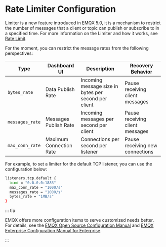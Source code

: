 # Rate Limiter Configuration

Limiter is a new feature introduced in EMQX 5.0, it is a mechanism to restrict the number of messages that a client or topic can publish or subscribe to in a specified time. For more information on the Limiter and how it works, see [Rate Limit](../rate-limit/rate-limit.md). 

For the moment, you can restrict the message rates from the following perspectives:

| **Type**        | Dashboard UI            | **Description**                           | **Recovery Behavior**           |
| --------------- | ----------------------- | ----------------------------------------- | ------------------------------- |
| `bytes_rate`    | Data Publish Rate       | Incoming message size in bytes per second per client | Pause receiving client messages |
| `messages_rate`  | Messages Publish Rate   | Incoming messages per second  per client | Pause receiving client messages |
| `max_conn_rate` | Maximum Connection Rate | Connections per second per listener | Pause receiving new connections |

For example, to set a limiter for the default TCP listener, you can use the configuration below:

```bash
listeners.tcp.default {
  bind = "0.0.0.0:1883"
  max_conn_rate = "1000/s"
  messages_rate = "1000/s"
  bytes_rate = "1MB/s"
}
```

::: tip

EMQX offers more configuration items to serve customized needs better. For details, see the [EMQX Open Source Configuration Manual](https://docs.emqx.com/en/emqx/v@CE_VERSION@/hocon/) and [EMQX Enterprise Configuration Manual for Enterprise](https://docs.emqx.com/en/enterprise/v@EE_VERSION@/hocon/).

:::
